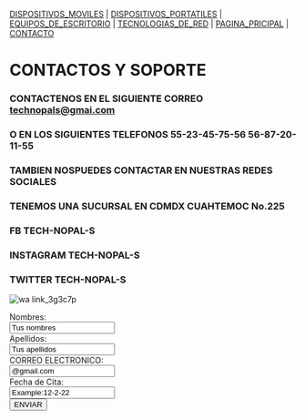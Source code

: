 [DISPOSITIVOS_MOVILES](./DISPOSITIVOS_MOVILES.md) | [DISPOSITIVOS_PORTATILES](./DISPOSITIVOS_PORTATILES.md) | [EQUIPOS_DE_ESCRITORIO](./EQUIPOS_DE_ESCRITORIO.md) | [TECNOLOGIAS_DE_RED](./TECNOLOGIAS_DE_RED.md) | [PAGINA_PRICIPAL](./index.md) | [CONTACTO](./CONTACTO.md) 

# CONTACTOS Y SOPORTE
### CONTACTENOS EN EL SIGUIENTE CORREO technopals@gmai.com
### O EN LOS SIGUIENTES TELEFONOS 55-23-45-75-56  56-87-20-11-55
### TAMBIEN NOSPUEDES CONTACTAR EN NUESTRAS REDES SOCIALES 
### TENEMOS UNA SUCURSAL EN CDMDX CUAHTEMOC No.225
### FB TECH-NOPAL-S
### INSTAGRAM TECH-NOPAL-S
### TWITTER TECH-NOPAL-S


![wa link_3g3c7p](https://user-images.githubusercontent.com/99769697/158484500-8031b94f-d3fe-4ebc-a8cc-0663ba1c6c2c.png)

<form>
  <label for="name">Nombres:</label><br>
  <input type="text" id="fn name" name="name" value="Tus nombres"><br>
  <label for="lname">Apellidos:</label><br>
  <input type="text" id="lname" name="lname" value="Tus apellidos"><br>
  <label for="name">CORREO ELECTRONICO:</label><br>
  <input type="text" id="fn name" name="name" value="@gmail.com"><br>
  <label for="lname">Fecha de Cita:</label><br>
  <input type="text" id="lname" name="name" value="Example:12-2-22"><br>
  
  
  <input type="submit" value="ENVIAR">
  </form>
  
  
  
  
  
  
  
  
  
  
  
  
  
  
  
  
  
  
  
  
  
  
  
  
  
  
  
  
  
  
  
  
  
  
  
  
  
  
  
  
  
  
  
 
 
  
